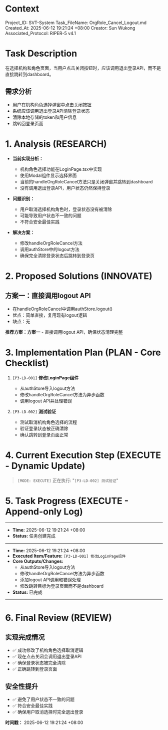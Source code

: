 # Context
Project_ID: SVT-System Task_FileName: OrgRole_Cancel_Logout.md Created_At: 2025-06-12 19:21:24 +08:00
Creator: Sun Wukong Associated_Protocol: RIPER-5 v4.1

# Task Description
在选择机构和角色页面，当用户点击关闭按钮时，应该调用退出登录API，而不是直接跳转到dashboard。

## 需求分析
- 用户在机构角色选择弹窗中点击关闭按钮
- 系统应该调用退出登录API清除登录状态
- 清除本地存储的token和用户信息
- 跳转回登录页面

# 1. Analysis (RESEARCH)
* **当前实现分析：**
  - 机构角色选择功能在LoginPage.tsx中实现
  - 使用Modal组件显示选择界面
  - 当前的handleOrgRoleCancel方法只是关闭弹窗并跳转到dashboard
  - 没有调用退出登录API，用户状态仍然保持登录

* **问题识别：**
  - 用户取消选择机构角色时，登录状态没有被清除
  - 可能导致用户状态不一致的问题
  - 不符合安全最佳实践

* **解决方案：**
  - 修改handleOrgRoleCancel方法
  - 调用authStore中的logout方法
  - 确保完全清除登录状态后跳转到登录页

# 2. Proposed Solutions (INNOVATE)
## 方案一：直接调用logout API
- 在handleOrgRoleCancel中调用authStore.logout()
- 优点：简单直接，复用现有logout逻辑
- 缺点：无

**推荐方案：方案一** - 直接调用logout API，确保状态清理完整

# 3. Implementation Plan (PLAN - Core Checklist)
1. `[P3-LD-001]` **修改LoginPage组件**
   - 从authStore导入logout方法
   - 修改handleOrgRoleCancel方法为异步函数
   - 调用logout API并处理错误

2. `[P3-LD-002]` **测试验证**
   - 测试取消机构角色选择的流程
   - 验证登录状态被正确清除
   - 确认跳转到登录页面正常

# 4. Current Execution Step (EXECUTE - Dynamic Update)
> `[MODE: EXECUTE]` 正在执行: "`[P3-LD-002] 测试验证`"

# 5. Task Progress (EXECUTE - Append-only Log)
---
* **Time:** 2025-06-12 19:21:24 +08:00
* **Status:** 任务创建完成
---
* **Time:** 2025-06-12 19:21:24 +08:00
* **Executed Item/Feature:** `[P3-LD-001] 修改LoginPage组件`
* **Core Outputs/Changes:**
  - 从authStore导入logout方法
  - 修改handleOrgRoleCancel方法为异步函数
  - 添加logout API调用和错误处理
  - 修改跳转目标为登录页面而不是dashboard
* **Status:** 已完成
---

# 6. Final Review (REVIEW)
## 实现完成情况
- ✅ 成功修改了机构角色选择取消逻辑
- ✅ 现在点击关闭会调用退出登录API
- ✅ 确保登录状态被完全清除
- ✅ 正确跳转到登录页面

## 安全性提升
- ✅ 避免了用户状态不一致的问题
- ✅ 符合安全最佳实践
- ✅ 确保用户取消选择时完全退出登录

**时间戳：** 2025-06-12 19:21:24 +08:00 